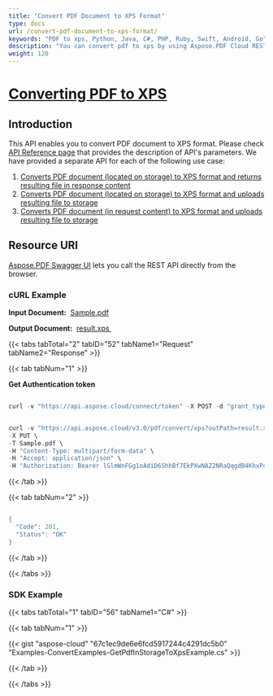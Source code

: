 ```yaml
---
title: "Convert PDF Document to XPS Format"
type: docs
url: /convert-pdf-document-to-xps-format/
keywords: "PDF to xps, Python, Java, C#, PHP, Ruby, Swift, Android, Go"
description: "You can convert pdf to xps by using Aspose.PDF Cloud REST API. The SDKs are available in various languages such as, C#, Java, Python, Ruby, PHP, Node.js, Swift, Android and Go. Please check API Reference page that provides the description of API&amp;apos;s parameters."
weight: 120
---
```


# <ins>**Converting PDF to XPS**

## **Introduction**
This API enables you to convert PDF document to XPS format. Please check [API Reference page](https://apireference.aspose.cloud/pdf/#!/Convert/PutPdfInRequestToXps) that provides the description of API's parameters. We have provided a separate API for each of the following use case:

1. [Converts PDF document (located on storage) to XPS format and returns resulting file in response content](https://apireference.aspose.cloud/pdf/#!/Convert/GetPdfInStorageToXps)
1. [Converts PDF document (located on storage) to XPS format and uploads resulting file to storage](https://apireference.aspose.cloud/pdf/#!/Convert/PutPdfInStorageToXps)
1. [Converts PDF document (in request content) to XPS format and uploads resulting file to storage](https://apireference.aspose.cloud/pdf/#!/Convert/PutPdfInRequestToXps)
## **Resource URI**
[Aspose.PDF Swagger UI](https://apireference.aspose.cloud/pdf/#!/Convert/PutPdfInRequestToXps) lets you call the REST API directly from the browser.
### **cURL Example**
**Input Document:**  [Sample.pdf](/pdf/convert-pdf-document-to-xps-format/Sample.pdf)
 

**Output Document:**  [result.xps ](/pdf/convert-pdf-document-to-xps-format/result.xps)
 

{{< tabs tabTotal="2" tabID="52" tabName1="Request" tabName2="Response" >}}

{{< tab tabNum="1" >}}

**Get Authentication token**

```java

curl -v "https://api.aspose.cloud/connect/token" -X POST -d "grant_type=client_credentials&client_id=<APP_SID>&client_secret=<APP_KEY>" -H "Content-Type: application/x-www-form-urlencoded" -H "Accept: application/json"

```

```java

curl -v "https://api.aspose.cloud/v3.0/pdf/convert/xps?outPath=result.xps" \
-X PUT \
-T Sample.pdf \
-H "Content-Type: multipart/form-data" \
-H "Accept: application/json" \
-H "Authorization: Bearer lSlmWnFGg1oAdiD6ShhBf7EkPXwNAZ2NRaQqgdB4KhxPq9ZnZN4ijqgnWvdpA1kB2bEQK8vGZ0OgqbPPZTbq1gTzMX-xKs8wuGXWUb0jzHC15Y1MVRWzne-jid2GBeyWZwGs4mNvr_5xY4iSuSAgCI_Ff_ZZj0omRFC8HX4i79YdgyvKl7_rw_oCMAkSVKwbywkzBNWnMimaj6WU9kX7-Z3WlJ6PhVBen7umdo49K06mFrPRJfWYspIdkGG3kNeBw3gvUNxhVegpyRxK_xdKQMC3c5QCqS59ArZQsUmYGKIhUoS_nu5CdmrTNkznwyWXQgYsN_rdTTqs8v80WUURCTqbbLyCRuB_sYC2EXJ6JNJ2DYszowi9ZkBmZzjNkZp-pXmbF4WdipQiWnt9ZL9r69icM-OrdgU1f2HJEeHU0K_9O9zU"

```

{{< /tab >}}

{{< tab tabNum="2" >}}

```java

{
  "Code": 201,
  "Status": "OK"
}

```

{{< /tab >}}

{{< /tabs >}}
### **SDK Example**
{{< tabs tabTotal="1" tabID="56" tabName1="C#" >}}

{{< tab tabNum="1" >}}

{{< gist "aspose-cloud" "67c1ec9de6e6fcd5917244c4291dc5b0" "Examples-ConvertExamples-GetPdfInStorageToXpsExample.cs" >}}

{{< /tab >}}

{{< /tabs >}}
